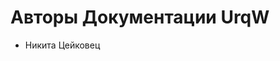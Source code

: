 <!--
    Copyright (C) 2025 Nikita Tseykovets <tseikovets@rambler.ru>
    This file is part of UrqW Documentation.
    SPDX-License-Identifier: CC-BY-SA-4.0
-->

# Авторы Документации UrqW

* Никита Цейковец
